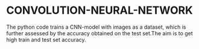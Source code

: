 # CONVOLUTION-NEURAL-NETWORK
The python code trains a CNN-model with images as a dataset, which is further assessed by the accuracy obtained on the test set.The aim is to get high train and test set accuracy.
